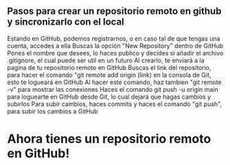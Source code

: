 ## Pasos para crear un repositorio remoto en github y sincronizarlo con el local

Estando en GitHub, podemos registrarnos, o en caso tal de que tengas una cuenta, accedes a ella
Buscas la opción "New Repository" dentro de GitHub
Pones el nombre que desees, lo haces publico y decides si añadir el archivo .gitignore, el cual puede ser util en un futuro
Al crearlo, te enviará a la pagina de tu repositorio remoto en GitHub
Buscas el link del repositorio, para hacer el comando "git remote add origin (link) en la consola de Git, esto te logueará en GitHub
Al hacer este comando, haz tambien "git remote -v" para mostrar las conexiones
Haces el comando git push -u origin main para loguearte en GitHub desde Git, lo cual dejará que hagas cambios y subirlos
Para subir cambios, haces commits y haces el comando "git push", para subir los cambios a GitHub

# Ahora tienes un repositorio remoto en GitHub!
